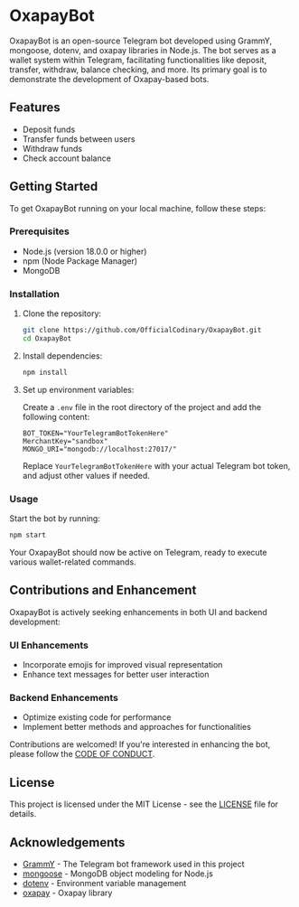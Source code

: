 # OxapayBot

OxapayBot is an open-source Telegram bot developed using GrammY, mongoose, dotenv, and oxapay libraries in Node.js. The bot serves as a wallet system within Telegram, facilitating functionalities like deposit, transfer, withdraw, balance checking, and more. Its primary goal is to demonstrate the development of Oxapay-based bots.

## Features

- Deposit funds
- Transfer funds between users
- Withdraw funds
- Check account balance

## Getting Started

To get OxapayBot running on your local machine, follow these steps:

### Prerequisites

- Node.js (version 18.0.0 or higher)
- npm (Node Package Manager)
- MongoDB

### Installation

1. Clone the repository:

    ```bash
    git clone https://github.com/OfficialCodinary/OxapayBot.git
    cd OxapayBot
    ```

2. Install dependencies:

    ```bash
    npm install
    ```

3. Set up environment variables:

    Create a `.env` file in the root directory of the project and add the following content:

    ```env
    BOT_TOKEN="YourTelegramBotTokenHere"
    MerchantKey="sandbox"
    MONGO_URI="mongodb://localhost:27017/"
    ```

    Replace `YourTelegramBotTokenHere` with your actual Telegram bot token, and adjust other values if needed.

### Usage

Start the bot by running:

```bash
npm start
```

Your OxapayBot should now be active on Telegram, ready to execute various wallet-related commands.

## Contributions and Enhancement

OxapayBot is actively seeking enhancements in both UI and backend development:

### UI Enhancements

- Incorporate emojis for improved visual representation
- Enhance text messages for better user interaction

### Backend Enhancements

- Optimize existing code for performance
- Implement better methods and approaches for functionalities

Contributions are welcomed! If you're interested in enhancing the bot, please follow the [CODE OF CONDUCT](CODE_OF_CONDUCT).

## License

This project is licensed under the MIT License - see the [LICENSE](LICENSE) file for details.

## Acknowledgements

- [GrammY](https://grammy.dev/) - The Telegram bot framework used in this project
- [mongoose](https://mongoosejs.com/) - MongoDB object modeling for Node.js
- [dotenv](https://npmjs.com/package/dotenv) - Environment variable management
- [oxapay](https://npmjs.com/package/oxapay) - Oxapay library
